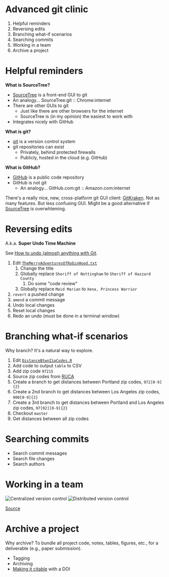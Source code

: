 # Advanced git clinic

1. Helpful reminders
1. Reversing edits
1. Branching what-if scenarios
1. Searching commits 
1. Working in a team
1. Archive a project


# Helpful reminders

**What is SourceTree?**

* [SourceTree](http://www.sourcetreeapp.com/) is a front-end GUI to git
* An analogy... SourceTree:git :: Chrome:internet
* There are other GUIs to git
    * Just like there are other browsers for the internet
    * SourceTree is (in my opinion) the easiest to work with
* Integrates nicely with GitHub

**What is git?**

* [git](http://git-scm.com/) is a version control system
* git repositories can exist
    * Privately, behind protected firewalls
    * Publicly, hosted in the cloud (e.g. GitHub)
    
**What is GitHub?**

* [GitHub](https://github.com) is a public code repository
* GitHub is not git
    * An analogy... GitHub.com:git :: Amazon.com:internet

There's a really nice, new, cross-platform git GUI client: [GitKraken](https://www.gitkraken.com/).
Not as many features.
But less confusing GUI.
Might be a good alternative if [SourceTree](http://www.sourcetreeapp.com/) is overwhleming.


# Reversing edits

A.k.a. **Super Undo Time Machine**

See [How to undo (almost) anything with Git](https://github.com/blog/2019-how-to-undo-almost-anything-with-git).

1. Edit [`TheMerryAdventuresOfRobinHood.txt`](TheMerryAdventuresOfRobinHood.txt)
    1. Change the title
    1. Globally replace `Sheriff of Nottingham` to `Sheriff of Hazzard County`
        1. Do some "code review"
    1. Globally replace `Maid Marian` to `Xena, Princess Warrior`
1. `revert` a pushed change
1. `amend` a commit message
1. Undo local changes
1. Reset local changes
1. Redo an undo (must be done in a terminal window)


# Branching what-if scenarios

Why branch?
It's a natural way to explore.

1. Edit [`DistanceBtwnZipCodes.R`](DistanceBtwnZipCodes.R)
1. Add code to output `table` to CSV
1. Add zip code `97215`
1. Source zip codes from [RUCA](https://github.com/chse-ohsu/PublicUseData/tree/master/RUCA)
1. Create a branch to get distances between Portland zip codes, `972[0-9]{2}`
1. Create a 2nd branch to get distances between Los Angeles zip codes, `900[0-9]{2}`
1. Create a 3rd branch to get distances between Portland and Los Angeles zip codes, `97[02][0-9]{2}`
1. Checkout `master`
1. Get distances between all zip codes


# Searching commits

* Search commit messages
* Search file changes
* Search authors


# Working in a team

![Centralized version control](https://homes.cs.washington.edu/~mernst/advice/version-control-fig2.png)
![Distributed version control](https://homes.cs.washington.edu/~mernst/advice/version-control-fig3.png)

[Source](https://homes.cs.washington.edu/~mernst/advice/version-control.html)


# Archive a project

Why archive?
To bundle all project code, notes, tables, figures, etc., for a deliverable (e.g., paper submission).

* Tagging
* Archiving
* [Making it citable](https://guides.github.com/activities/citable-code/) with a DOI
